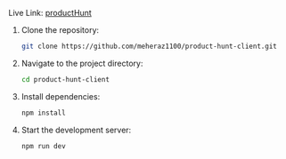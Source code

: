 Live Link: [productHunt]()

1. Clone the repository:
   ```bash
   git clone https://github.com/meheraz1100/product-hunt-client.git
2. Navigate to the project directory:
   ```bash
   cd product-hunt-client
3. Install dependencies:
   ```bash
   npm install
4. Start the development server:
   ```bash
   npm run dev
